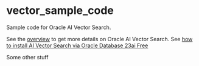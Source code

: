 # vector_sample_code
Sample code for Oracle AI Vector Search.

See the [overview](Overview%20of%20AI%20Vector%20Search/README.md) to get more details on Oracle AI Vector Search.
See [how to install AI Vector Search via Oracle Database 23ai Free](Installation%20)

Some other stuff
